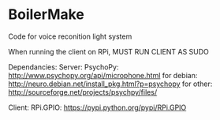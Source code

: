 BoilerMake
==========
Code for voice reconition light system

When running the client on RPi, MUST RUN CLIENT AS SUDO

Dependancies:
  Server:
    PsychoPy: http://www.psychopy.org/api/microphone.html
      for debian: http://neuro.debian.net/install_pkg.html?p=psychopy
      for other: http://sourceforge.net/projects/psychpy/files/
  
  Client:
    RPi.GPIO: https://pypi.python.org/pypi/RPi.GPIO
